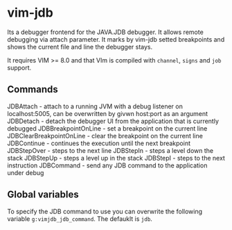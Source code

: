 # vim-jdb

Its a debugger frontend for the JAVA.JDB debugger. It allows remote debugging via attach parameter.
It marks by vim-jdb setted breakpoints and shows the current file and line the debugger stays.

It requires VIM >= 8.0 and that VIm is compiled with `channel`, `signs` and `job` support.


## Commands

JDBAttach - attach to a running JVM with a debug listener on localhost:5005, can be overwritten by givwn host:port as an argument
JDBDetach - detach the debugger UI from the application that is currently debugged
JDBBreakpointOnLine - set a breakpoint on the current line
JDBClearBreakpointOnLine - clear the breakpoint on the current line
JDBContinue - continues the execution until the next breakpoint
JDBStepOver - steps to the next line
JDBStepIn - steps a level down the stack
JDBStepUp - steps a level up in the stack
JDBStepI - steps to the next instruction
JDBCommand - send any JDB command to the application under debug

## Global variables

To specify the JDB command to use you can overwrite the following variable `g:vimjdb_jdb_command`. The defauklt is `jdb`.

